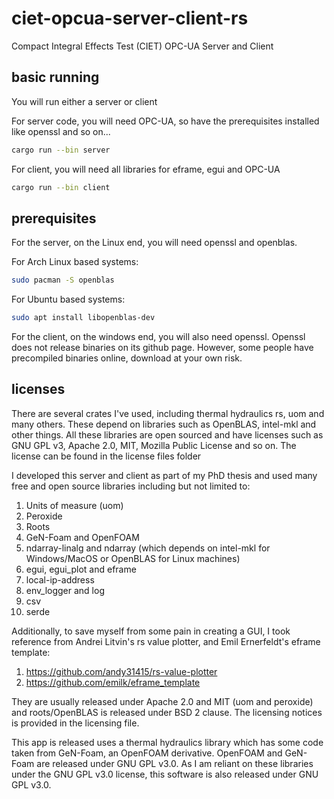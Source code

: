 # ciet-opcua-server-client-rs
Compact Integral Effects Test (CIET) OPC-UA Server and Client 

## basic running

You will run either a server or client

For server code, you will need OPC-UA, so have the prerequisites installed 
like openssl and so on...

```bash
cargo run --bin server
```

For client, you will need all libraries for eframe, egui and OPC-UA
```bash
cargo run --bin client
```
## prerequisites

For the server, on the Linux end, you will need openssl and openblas.

For Arch Linux based systems:
```bash
sudo pacman -S openblas
```

For Ubuntu based systems:
```bash
sudo apt install libopenblas-dev
```

For the client, on the windows end, you will also need openssl.
Openssl does not release binaries on its github page. However, 
some people have precompiled binaries online, download at your own risk.




## licenses

There are several crates I've used, including thermal hydraulics rs,
uom and many others. These depend on libraries such as OpenBLAS, 
intel-mkl and other things. All these libraries are open sourced 
and have licenses such as GNU GPL v3, Apache 2.0, MIT, Mozilla Public 
License and so on. The license can be found in the license files folder


I developed this server and client as part of my PhD thesis and used
many free and open source libraries including but not limited to:

1. Units of measure (uom)
2. Peroxide
3. Roots
4. GeN-Foam and OpenFOAM
5. ndarray-linalg and ndarray (which depends on intel-mkl for Windows/MacOS or OpenBLAS 
for Linux machines)
6. egui, egui_plot and eframe
7. local-ip-address 
8. env_logger and log 
9. csv
10. serde

Additionally, to save myself from some pain in creating a GUI, 
I took reference from Andrei Litvin's rs value plotter, and 
Emil Ernerfeldt's eframe template:

1. https://github.com/andy31415/rs-value-plotter
2. https://github.com/emilk/eframe_template



They are usually released under Apache 2.0 and MIT (uom and peroxide)
and roots/OpenBLAS 
is released under BSD 2 clause. The licensing notices
is provided in the licensing file.

This app is released uses a thermal hydraulics
library which has some code taken from GeN-Foam, an OpenFOAM
derivative.
OpenFOAM and GeN-Foam are released under GNU GPL v3.0. 
As I am reliant on these libraries under the GNU GPL v3.0
license, this software is also released under GNU GPL v3.0.




